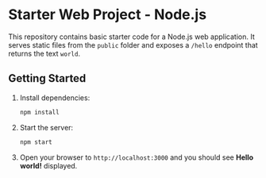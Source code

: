 # Starter Web Project - Node.js

This repository contains basic starter code for a Node.js web application.
It serves static files from the `public` folder and exposes a `/hello`
endpoint that returns the text `world`.

## Getting Started

1. Install dependencies:
   ```bash
   npm install
   ```
2. Start the server:
   ```bash
   npm start
   ```
3. Open your browser to `http://localhost:3000` and you should see
   **Hello world!** displayed.

